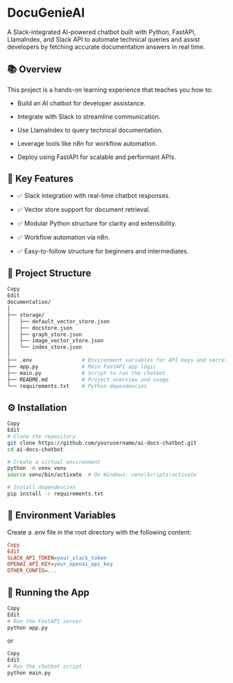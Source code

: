 <h1>DocuGenieAI</h1>

A Slack-integrated AI-powered chatbot built with Python, FastAPI, LlamaIndex, and Slack API to automate technical queries and assist developers by fetching accurate documentation answers in real time.


## 📚 Overview
This project is a hands-on learning experience that teaches you how to:

 - Build an AI chatbot for developer assistance.

 - Integrate with Slack to streamline communication.

 - Use LlamaIndex to query technical documentation.

 - Leverage tools like n8n for workflow automation.

 - Deploy using FastAPI for scalable and performant APIs.


## 🧠 Key Features
 - ✅ Slack integration with real-time chatbot responses.

 - ✅ Vector store support for document retrieval.

 - ✅ Modular Python structure for clarity and extensibility.

 - ✅ Workflow automation via n8n.

 - ✅ Easy-to-follow structure for beginners and intermediates.



## 📁 Project Structure
```bash
Copy
Edit
documentation/
│
├── storage/
│   ├── default_vector_store.json
│   ├── docstore.json
│   ├── graph_store.json
│   ├── image_vector_store.json
│   └── index_store.json
│
├── .env                # Environment variables for API keys and secrets
├── app.py              # Main FastAPI app logic
├── main.py             # Script to run the chatbot
├── README.md           # Project overview and usage
└── requirements.txt    # Python dependencies
```

## ⚙️ Installation
```bash
Copy
Edit
# Clone the repository
git clone https://github.com/yourusername/ai-docs-chatbot.git
cd ai-docs-chatbot

# Create a virtual environment
python -m venv venv
source venv/bin/activate  # On Windows: venv\Scripts\activate

# Install dependencies
pip install -r requirements.txt

```


## 🔑 Environment Variables
Create a .env file in the root directory with the following content:

```ini
Copy
Edit
SLACK_API_TOKEN=your_slack_token
OPENAI_API_KEY=your_openai_api_key
OTHER_CONFIG=...
```

## 🚀 Running the App
```bash
Copy
Edit
# Run the FastAPI server
python app.py
```
or

```bash
Copy
Edit
# Run the chatbot script
python main.py
```

